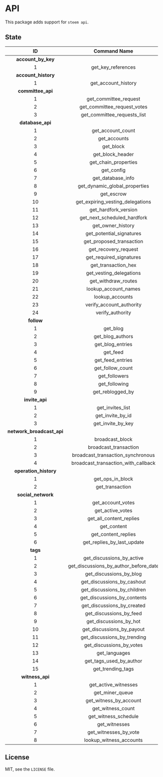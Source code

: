 # API

This package adds support for `steem api`.

## State

| **ID** | **Command Name** | **Version** |
| :-: | :-: | :-: |
| **account_by_key** |
| 1 | get_key_references | **RAW** |
| **account_history** |
| 1 | get_account_history | **DONE** |
| **committee_api** |
| 1 | get_committee_request | **DONE** |
| 2 | get_committee_request_votes | **DONE** |
| 3 | get_committee_requests_list | **DONE** |
| **database_api** |
| 1 | get_account_count | **DONE** |
| 2 | get_accounts | **DONE** |
| 3 | get_block | **DONE** |
| 4 | get_block_header | **DONE** |
| 5 | get_chain_properties | **DONE** |
| 6 | get_config | **DONE** |
| 7 | get_database_info | **DONE** |
| 8 | get_dynamic_global_properties | **DONE** |
| 9 | get_escrow | **DONE** |
| 10 | get_expiring_vesting_delegations | **DONE** |
| 11| get_hardfork_version | **DONE** |
| 12| get_next_scheduled_hardfork | **DONE** |
| 13 | get_owner_history | **DONE** |
| 14 | get_potential_signatures | **DONE** |
| 15 | get_proposed_transaction | **DONE** |
| 16 | get_recovery_request | **DONE** |
| 17 | get_required_signatures | **DONE** |
| 18 | get_transaction_hex | **DONE** |
| 19 | get_vesting_delegations | **DONE** |
| 20 | get_withdraw_routes | **DONE** |
| 21 | lookup_account_names | **DONE** |
| 22 | lookup_accounts | **DONE** |
| 23 | verify_account_authority | **DONE** |
| 24 | verify_authority | **DONE** |
| **follow** |
| 1 | get_blog | **DONE** |
| 2 | get_blog_authors | **DONE** |
| 3 | get_blog_entries | **DONE** |
| 4 | get_feed | **DONE** |
| 5 | get_feed_entries | **DONE** |
| 6 | get_follow_count | **DONE** |
| 7 | get_followers | **DONE** |
| 8 | get_following | **DONE** |
| 9 | get_reblogged_by | **DONE** |
| **invite_api** |
| 1 | get_invites_list | **DONE** |
| 2 | get_invite_by_id | **DONE** |
| 3 | get_invite_by_key | **DONE** |
| **network_broadcast_api** |
| 1 | broadcast_block | **NONE** |
| 2 | broadcast_transaction | **DONE** |
| 3 | broadcast_transaction_synchronous | **DONE** |
| 4 | broadcast_transaction_with_callback | **NONE** |
| **operation_history** |
| 1 | get_ops_in_block | **DONE** |
| 2 | get_transaction | **DONE** |
| **social_network** |
| 1 | get_account_votes | **DONE** |
| 2 | get_active_votes | **DONE** |
| 3 | get_all_content_replies | **DONE** |
| 4 | get_content | **DONE** |
| 5 | get_content_replies | **DONE** |
| 6 | get_replies_by_last_update | **DONE** |
| **tags** |
| 1 | get_discussions_by_active | **DONE** |
| 2 | get_discussions_by_author_before_date | **DONE** |
| 3 | get_discussions_by_blog | **DONE** |
| 4 | get_discussions_by_cashout | **DONE** |
| 5 | get_discussions_by_children | **DONE** |
| 6 | get_discussions_by_contents | **DONE** |
| 7 | get_discussions_by_created | **DONE** |
| 8 | get_discussions_by_feed | **DONE** |
| 9 | get_discussions_by_hot | **DONE** |
| 10 | get_discussions_by_payout | **DONE** |
| 11 | get_discussions_by_trending | **DONE** |
| 12 | get_discussions_by_votes | **DONE** |
| 13 | get_languages | **DONE** |
| 14 | get_tags_used_by_author | **RAW** |
| 15 | get_trending_tags | **DONE** |
| **witness_api** |
| 1 | get_active_witnesses | **DONE** |
| 2 | get_miner_queue | **DONE** |
| 3 | get_witness_by_account | **DONE** |
| 4 | get_witness_count | **DONE** |
| 5 | get_witness_schedule | **DONE** |
| 6 | get_witnesses | **DONE** |
| 7 | get_witnesses_by_vote | **DONE** |
| 8 | lookup_witness_accounts | **DONE** |

## License

MIT, see the `LICENSE` file.
